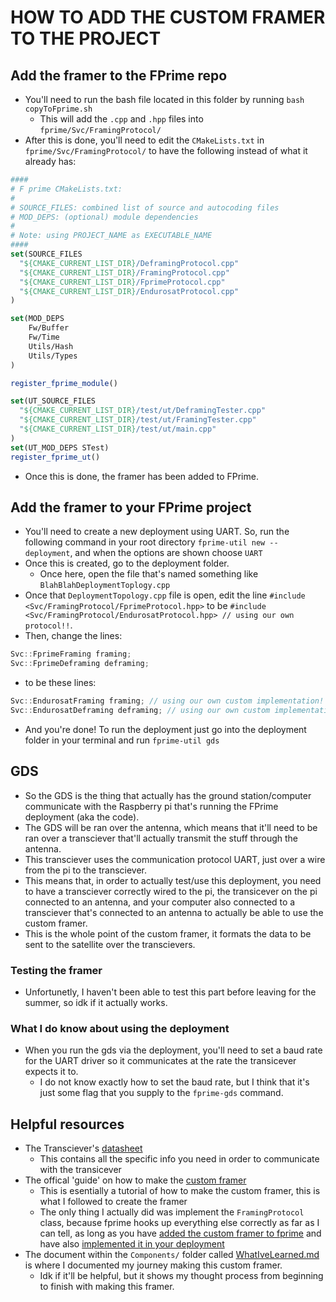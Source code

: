 # HOW TO ADD THE CUSTOM FRAMER TO THE PROJECT
## Add the framer to the FPrime repo
- You'll need to run the bash file located in this folder by running `bash copyToFprime.sh`
    - This will add the `.cpp` and `.hpp` files into `fprime/Svc/FramingProtocol/`
- After this is done, you'll need to edit the `CMakeLists.txt` in `fprime/Svc/FramingProtocol/` to have the following instead of what it already has:
```cmake
####
# F prime CMakeLists.txt:
#
# SOURCE_FILES: combined list of source and autocoding files
# MOD_DEPS: (optional) module dependencies
#
# Note: using PROJECT_NAME as EXECUTABLE_NAME
####
set(SOURCE_FILES
  "${CMAKE_CURRENT_LIST_DIR}/DeframingProtocol.cpp"
  "${CMAKE_CURRENT_LIST_DIR}/FramingProtocol.cpp"
  "${CMAKE_CURRENT_LIST_DIR}/FprimeProtocol.cpp"
  "${CMAKE_CURRENT_LIST_DIR}/EndurosatProtocol.cpp"
)

set(MOD_DEPS
    Fw/Buffer
    Fw/Time
    Utils/Hash
    Utils/Types
)

register_fprime_module()

set(UT_SOURCE_FILES
  "${CMAKE_CURRENT_LIST_DIR}/test/ut/DeframingTester.cpp"
  "${CMAKE_CURRENT_LIST_DIR}/test/ut/FramingTester.cpp"
  "${CMAKE_CURRENT_LIST_DIR}/test/ut/main.cpp"
)
set(UT_MOD_DEPS STest)
register_fprime_ut()

```
- Once this is done, the framer has been added to FPrime.

## Add the framer to your FPrime project
- You'll need to create a new deployment using UART. So, run the following command in your root directory `fprime-util new --deployment`, and when the options are shown choose `UART`
- Once this is created, go to the deployment folder.
    - Once here, open the file that's named something like `BlahBlahDeploymentToplogy.cpp`
- Once that `DeploymentTopology.cpp` file is open, edit the line `#include <Svc/FramingProtocol/FprimeProtocol.hpp>` to be `#include <Svc/FramingProtocol/EndurosatProtocol.hpp> // using our own protocol!!`.
- Then, change the lines:
```cpp
Svc::FprimeFraming framing;
Svc::FprimeDeframing deframing;
```
- to be these lines:
```cpp
Svc::EndurosatFraming framing; // using our own custom implementation!
Svc::EndurosatDeframing deframing; // using our own custom implementation!
```
- And you're done! To run the deployment just go into the deployment folder in your terminal and run `fprime-util gds`

## GDS
- So the GDS is the thing that actually has the ground station/computer communicate with the Raspberry pi that's running the FPrime deployment (aka the code).
- The GDS will be ran over the antenna, which means that it'll need to be ran over a transciever that'll actually transmit the stuff through the antenna.
- This transciever uses the communication protocol UART, just over a wire from the pi to the transciever.
- This means that, in order to actually test/use this deployment, you need to have a transciever correctly wired to the pi, the transicever on the pi connected to an antenna, and your computer also connected to a transciever that's connected to an antenna to actually be able to use the custom framer. 
- This is the whole point of the custom framer, it formats the data to be sent to the satellite over the transcievers. 
### Testing the framer
- Unfortunetly, I haven't been able to test this part before leaving for the summer, so idk if it actually works. 
### What I do know about using the deployment
- When you run the gds via the deployment, you'll need to set a baud rate for the UART driver so it communicates at the rate the transicever expects it to.
    - I do not know exactly how to set the baud rate, but I think that it's just some flag that you supply to the `fprime-gds` command.

## Helpful resources
- The Transciever's [datasheet](https://usu.sharepoint.com/sites/GA/Shared%20Documents/Projects/GASRATS/EnduroSat%20Spec%20Sheets/UHF%20Transceiver%20II%20User%20Manual.pdf?CT=1741310232865&OR=ItemsView)
    - This contains all the specific info you need in order to communicate with the transicever
- The offical 'guide' on how to make the [custom framer](https://fprime.jpl.nasa.gov/latest/docs/reference/communication-adapter-interface)
    - This is esentially a tutorial of how to make the custom framer, this is what I followed to create the framer
    - The only thing I actually did was implement the `FramingProtocol` class, because fprime hooks up everything else correctly as far as I can tell, as long as you have [added the custom framer to fprime](#add-the-framer-to-the-fprime-repo) and have also [implemented it in your deployment](#add-the-framer-to-your-fprime-project)
- The document within the  `Components/` folder called [WhatIveLearned.md](../Components/WhatIveLearned.md) is where I documented my journey making this custom framer.
    - Idk if it'll be helpful, but it shows my thought process from beginning to finish with making this framer.